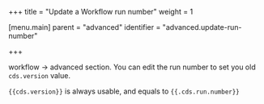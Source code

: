 +++
title = "Update a Workflow run number"
weight = 1

[menu.main]
parent = "advanced"
identifier = "advanced.update-run-number"

+++

workflow -> advanced section. You can edit the run number to set you old `cds.version` value.

`{{cds.version}}` is always usable, and equals to `{{.cds.run.number}}`

